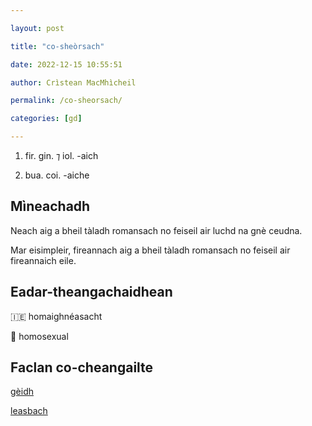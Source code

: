 ```yaml
---

layout: post

title: "co-sheòrsach"

date: 2022-12-15 10:55:51

author: Crìstean MacMhìcheil

permalink: /co-sheorsach/

categories: [gd]

---
```


1. fir. gin. ⁊ iol. -aich

2. bua. coi. -aiche

## Mìneachadh

Neach aig a bheil tàladh romansach no feiseil air luchd na gnè ceudna.

Mar eisimpleir, fireannach aig a bheil tàladh romansach no feiseil air fireannaich eile.

## Eadar-theangachaidhean

&#x1f1ee;&#x1f1ea; homaighnéasacht

&#x1f3f4;&#xe0067;&#xe0062;&#xe0065;&#xe006e;&#xe0067;&#xe007f; homosexual

## Faclan co-cheangailte

[gèidh](https://faclair.lgbt/geidh/)

[leasbach](https://faclair.lgbt/leasbach/)